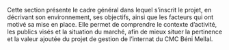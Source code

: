 Cette section présente le cadre général dans lequel s’inscrit le projet, en décrivant son environnement, ses objectifs, ainsi que les facteurs qui ont motivé sa mise en place.
Elle permet de comprendre le contexte d’activité, les publics visés et la situation du marché, afin de mieux situer la pertinence et la valeur ajoutée du projet de gestion de l’internat du CMC Béni Mellal.
